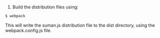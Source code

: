 

1. Build the distribution files using:

```bash
$ webpack
```

This will write the suman.js distribution file to the dist directory, using the webpack.config.js file.


